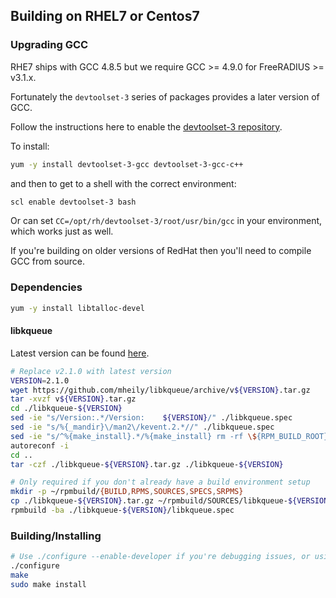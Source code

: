 ## Building on RHEL7 or Centos7
### Upgrading GCC

RHE7 ships with GCC 4.8.5 but we require GCC >= 4.9.0 for FreeRADIUS >= v3.1.x.

Fortunately the ``devtoolset-3`` series of packages provides a later version of GCC.

Follow the instructions here to enable the [devtoolset-3 repository](https://www.softwarecollections.org/en/scls/rhscl/devtoolset-3/).

To install:

```bash
yum -y install devtoolset-3-gcc devtoolset-3-gcc-c++
```

and then to get to a shell with the correct environment:

```bash
scl enable devtoolset-3 bash
```

Or can set ``CC=/opt/rh/devtoolset-3/root/usr/bin/gcc`` in your environment, which works just as well.

If you're building on older versions of RedHat then you'll need to compile GCC from source.

### Dependencies

```bash
yum -y install libtalloc-devel
```

#### libkqueue
Latest version can be found [here](https://github.com/mheily/libkqueue/releases).

```bash
# Replace v2.1.0 with latest version
VERSION=2.1.0
wget https://github.com/mheily/libkqueue/archive/v${VERSION}.tar.gz
tar -xvzf v${VERSION}.tar.gz
cd ./libkqueue-${VERSION}
sed -ie "s/Version:.*/Version:    ${VERSION}/" ./libkqueue.spec
sed -ie "s/%{_mandir}\/man2\/kevent.2.*//" ./libkqueue.spec
sed -ie "s/^%{make_install}.*/%{make_install} rm -rf \${RPM_BUILD_ROOT}\/%{_libdir}\/*.a \&\& rm -rf \${RPM_BUILD_ROOT}\/%{_libdir}\/*.la/" ./libkqueue.spec
autoreconf -i
cd ..
tar -czf ./libkqueue-${VERSION}.tar.gz ./libkqueue-${VERSION}

# Only required if you don't already have a build environment setup
mkdir -p ~/rpmbuild/{BUILD,RPMS,SOURCES,SPECS,SRPMS}
cp ./libkqueue-${VERSION}.tar.gz ~/rpmbuild/SOURCES/libkqueue-${VERSION}.tar.gz
rpmbuild -ba ./libkqueue-${VERSION}/libkqueue.spec
```

### Building/Installing

```bash
# Use ./configure --enable-developer if you're debugging issues, or using unstable code.
./configure
make
sudo make install
```